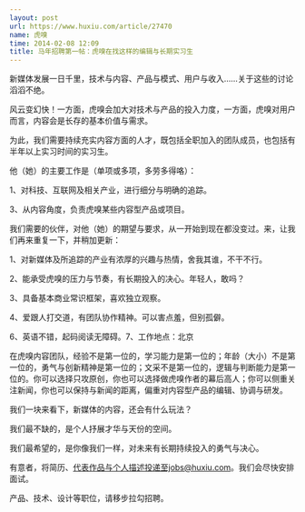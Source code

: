 ```yaml
---
layout: post
url: https://www.huxiu.com/article/27470
name: 虎嗅
time: 2014-02-08 12:09
title: 马年招聘第一帖：虎嗅在找这样的编辑与长期实习生
---
```

新媒体发展一日千里，技术与内容、产品与模式、用户与收入……关于这些的讨论滔滔不绝。

风云变幻快！一方面，虎嗅会加大对技术与产品的投入力度，一方面，虎嗅对用户而言，内容会是长存的基本价值与需求。

为此，我们需要持续充实内容方面的人才，既包括全职加入的团队成员，也包括有半年以上实习时间的实习生。

他（她）的主要工作是（单项或多项，多劳多得咯）：

1、对科技、互联网及相关产业，进行细分与明确的追踪。

3、从内容角度，负责虎嗅某些内容型产品或项目。

我们需要的伙伴，对他（她）的期望与要求，从一开始到现在都没变过。来，让我们再来重复一下，并稍加更新：

1、对新媒体及所追踪的产业有浓厚的兴趣与热情，舍我其谁，不干不行。

2、能承受虎嗅的压力与节奏，有长期投入的决心。年轻人，敢吗？

3、具备基本商业常识框架，喜欢独立观察。

4、爱跟人打交道，有团队协作精神。可以害点羞，但别孤僻。

6、英语不错，起码阅读无障碍。7、工作地点：北京

在虎嗅内容团队，经验不是第一位的，学习能力是第一位的；年龄（大小）不是第一位的，勇气与创新精神是第一位的；文采不是第一位的，逻辑与判断能力是第一位的。你可以选择只攻原创，你也可以选择做虎嗅作者的幕后高人；你可以侧重关注新闻，你也可以保持与新闻的距离，偏重对内容型产品的编辑、协调与研发。

我们一块来看下，新媒体的内容，还会有什么玩法？

我们最不缺的，是个人抒展才华与天份的空间。

我们最希望的，是你像我们一样，对未来有长期持续投入的勇气与决心。

有意者，将简历、代表作品与个人描述投递至jobs@huxiu.com。我们会尽快安排面试。

产品、技术、设计等职位，请移步拉勾招聘。

